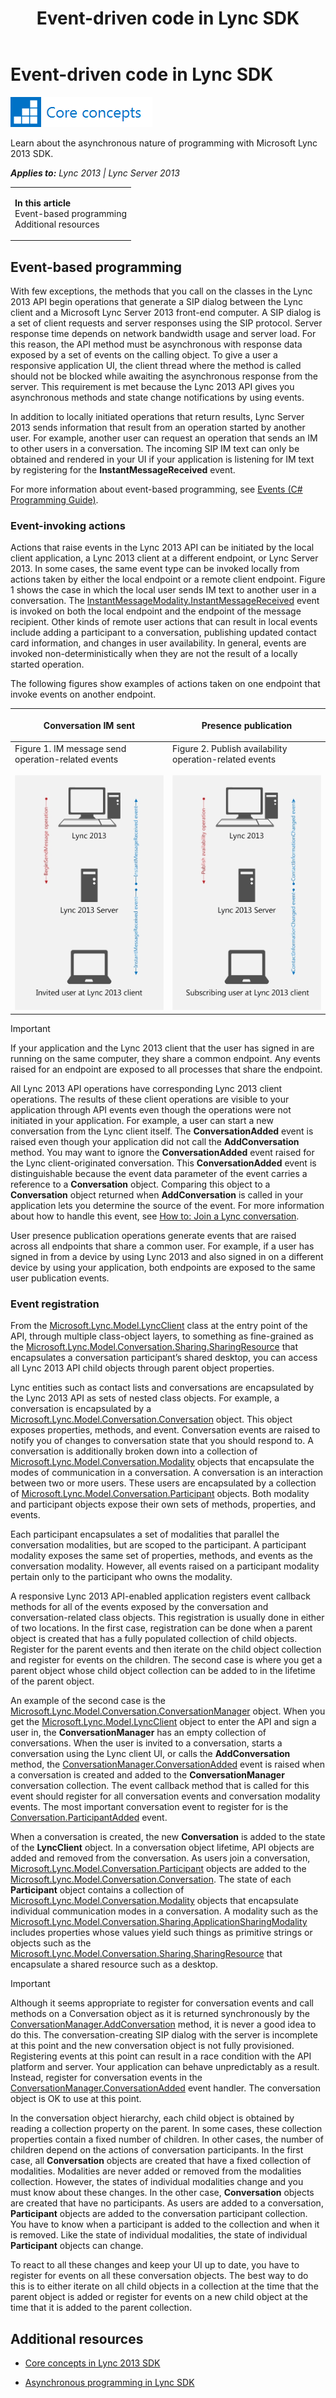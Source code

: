 ﻿---
title: Event-driven code in Lync SDK
TOCTitle: Event-driven code
ms:assetid: 2c4828f4-989c-4ad4-94c0-2edfb3ae0952
ms:mtpsurl: https://msdn.microsoft.com/en-us/library/JJ937285(v=office.15)
ms:contentKeyID: 50877106
ms.date: 07/24/2014
mtps_version: v=office.15
---

# Event-driven code in Lync SDK

![Core concepts](images/JJ933133.mod_icon_CoreConcepts_long(Office.15).png "Core concepts")

Learn about the asynchronous nature of programming with Microsoft Lync 2013 SDK.


_**Applies to:** Lync 2013 | Lync Server 2013_

<table>
<colgroup>
<col style="width: 100%" />
</colgroup>
<tbody>
<tr class="odd">
<td><p><strong>In this article</strong><br />
Event-based programming<br />
Additional resources</p></td>
</tr>
</tbody>
</table>


## Event-based programming

With few exceptions, the methods that you call on the classes in the Lync 2013 API begin operations that generate a SIP dialog between the Lync client and a Microsoft Lync Server 2013 front-end computer. A SIP dialog is a set of client requests and server responses using the SIP protocol. Server response time depends on network bandwidth usage and server load. For this reason, the API method must be asynchronous with response data exposed by a set of events on the calling object. To give a user a responsive application UI, the client thread where the method is called should not be blocked while awaiting the asynchronous response from the server. This requirement is met because the Lync 2013 API gives you asynchronous methods and state change notifications by using events.

In addition to locally initiated operations that return results, Lync Server 2013 sends information that result from an operation started by another user. For example, another user can request an operation that sends an IM to other users in a conversation. The incoming SIP IM text can only be obtained and rendered in your UI if your application is listening for IM text by registering for the **InstantMessageReceived** event.

For more information about event-based programming, see [Events (C\# Programming Guide)](http://msdn.microsoft.com/en-us/library/awbftdfh\(v=vs.80\).aspx).

### Event-invoking actions

Actions that raise events in the Lync 2013 API can be initiated by the local client application, a Lync 2013 client at a different endpoint, or Lync Server 2013. In some cases, the same event type can be invoked locally from actions taken by either the local endpoint or a remote client endpoint. Figure 1 shows the case in which the local user sends IM text to another user in a conversation. The [InstantMessageModality.InstantMessageReceived](instantmessagemodality-instantmessagereceived-event-microsoft-lync-model-conversation_2.md) event is invoked on both the local endpoint and the endpoint of the message recipient. Other kinds of remote user actions that can result in local events include adding a participant to a conversation, publishing updated contact card information, and changes in user availability. In general, events are invoked non-deterministically when they are not the result of a locally started operation.

The following figures show examples of actions taken on one endpoint that invoke events on another endpoint.

<table>
<colgroup>
<col style="width: 50%" />
<col style="width: 50%" />
</colgroup>
<thead>
<tr class="header">
<th><p>Conversation IM sent</p></th>
<th><p>Presence publication</p></th>
</tr>
</thead>
<tbody>
<tr class="odd">
<td><div class="caption">
Figure 1. IM message send operation-related events
</div>
<br />
<img src="images/JJ937285.LyncClientSDK_EventProgramming_ConversationEvents(Office.15).jpg" title="AddConversation operation related events" alt="AddConversation operation related events" /></td>
<td><div class="caption">
Figure 2. Publish availability operation-related events
</div>
<br />
<img src="images/JJ937285.LyncClientSDK_EventProgramming_PublicationEvents(Office.15).jpg" title="Publication-related events" alt="Publication-related events" /></td>
</tr>
</tbody>
</table>



> [!IMPORTANT]
> <P>If your application and the Lync 2013 client that the user has signed in are running on the same computer, they share a common endpoint. Any events raised for an endpoint are exposed to all processes that share the endpoint.</P>
> <P>All Lync 2013 API operations have corresponding Lync 2013 client operations. The results of these client operations are visible to your application through API events even though the operations were not initiated in your application. For example, a user can start a new conversation from the Lync client itself. The <STRONG>ConversationAdded</STRONG> event is raised even though your application did not call the <STRONG>AddConversation</STRONG> method. You may want to ignore the <STRONG>ConversationAdded</STRONG> event raised for the Lync client-originated conversation. This <STRONG>ConversationAdded</STRONG> event is distinguishable because the event data parameter of the event carries a reference to a <STRONG>Conversation</STRONG> object. Comparing this object to a <STRONG>Conversation</STRONG> object returned when <STRONG>AddConversation</STRONG> is called in your application lets you determine the source of the event. For more information about how to handle this event, see <A href="how-to-join-a-lync-conversation.md">How to: Join a Lync conversation</A>.</P>
> <P></P>
> <P>User presence publication operations generate events that are raised across all endpoints that share a common user. For example, if a user has signed in from a device by using Lync 2013 and also signed in on a different device by using your application, both endpoints are exposed to the same user publication events.</P>



### Event registration

From the [Microsoft.Lync.Model.LyncClient](lyncclient-class-microsoft-lync-model_2.md) class at the entry point of the API, through multiple class-object layers, to something as fine-grained as the [Microsoft.Lync.Model.Conversation.Sharing.SharingResource](sharingresource-class-microsoft-lync-model-conversation-sharing_2.md) that encapsulates a conversation participant’s shared desktop, you can access all Lync 2013 API child objects through parent object properties.

Lync entities such as contact lists and conversations are encapsulated by the Lync 2013 API as sets of nested class objects. For example, a conversation is encapsulated by a [Microsoft.Lync.Model.Conversation.Conversation](conversation-class-microsoft-lync-model-conversation_2.md) object. This object exposes properties, methods, and event. Conversation events are raised to notify you of changes to conversation state that you should respond to. A conversation is additionally broken down into a collection of [Microsoft.Lync.Model.Conversation.Modality](modality-class-microsoft-lync-model-conversation_2.md) objects that encapsulate the modes of communication in a conversation. A conversation is an interaction between two or more users. These users are encapsulated by a collection of [Microsoft.Lync.Model.Conversation.Participant](participant-class-microsoft-lync-model-conversation_2.md) objects. Both modality and participant objects expose their own sets of methods, properties, and events.

Each participant encapsulates a set of modalities that parallel the conversation modalities, but are scoped to the participant. A participant modality exposes the same set of properties, methods, and events as the conversation modality. However, all events raised on a participant modality pertain only to the participant who owns the modality.

A responsive Lync 2013 API-enabled application registers event callback methods for all of the events exposed by the conversation and conversation-related class objects. This registration is usually done in either of two locations. In the first case, registration can be done when a parent object is created that has a fully populated collection of child objects. Register for the parent events and then iterate on the child object collection and register for events on the children. The second case is where you get a parent object whose child object collection can be added to in the lifetime of the parent object.

An example of the second case is the [Microsoft.Lync.Model.Conversation.ConversationManager](conversationmanager-class-microsoft-lync-model-conversation_2.md) object. When you get the [Microsoft.Lync.Model.LyncClient](lyncclient-class-microsoft-lync-model_2.md) object to enter the API and sign a user in, the **ConversationManager** has an empty collection of conversations. When the user is invited to a conversation, starts a conversation using the Lync client UI, or calls the **AddConversation** method, the [ConversationManager.ConversationAdded](conversationmanager-conversationadded-event-microsoft-lync-model-conversation_2.md) event is raised when a conversation is created and added to the **ConversationManager** conversation collection. The event callback method that is called for this event should register for all conversation events and conversation modality events. The most important conversation event to register for is the [Conversation.ParticipantAdded](conversation-participantadded-event-microsoft-lync-model-conversation_2.md) event.

When a conversation is created, the new **Conversation** is added to the state of the **LyncClient** object. In a conversation object lifetime, API objects are added and removed from the conversation. As users join a conversation, [Microsoft.Lync.Model.Conversation.Participant](participant-class-microsoft-lync-model-conversation_2.md) objects are added to the [Microsoft.Lync.Model.Conversation.Conversation](conversation-class-microsoft-lync-model-conversation_2.md). The state of each **Participant** object contains a collection of [Microsoft.Lync.Model.Conversation.Modality](modality-class-microsoft-lync-model-conversation_2.md) objects that encapsulate individual communication modes in a conversation. A modality such as the [Microsoft.Lync.Model.Conversation.Sharing.ApplicationSharingModality](applicationsharingmodality-class-microsoft-lync-model-conversation-sharing_2.md) includes properties whose values yield such things as primitive strings or objects such as the [Microsoft.Lync.Model.Conversation.Sharing.SharingResource](sharingresource-class-microsoft-lync-model-conversation-sharing_2.md) that encapsulate a shared resource such as a desktop.


> [!IMPORTANT]
> <P>Although it seems appropriate to register for conversation events and call methods on a Conversation object as it is returned synchronously by the <A href="conversationmanager-addconversation-method-microsoft-lync-model-conversation_2.md">ConversationManager.AddConversation</A> method, it is never a good idea to do this. The conversation-creating SIP dialog with the server is incomplete at this point and the new conversation object is not fully provisioned. Registering events at this point can result in a race condition with the API platform and server. Your application can behave unpredictably as a result. Instead, register for conversation events in the <A href="conversationmanager-conversationadded-event-microsoft-lync-model-conversation_2.md">ConversationManager.ConversationAdded</A> event handler. The conversation object is OK to use at this point.</P>



In the conversation object hierarchy, each child object is obtained by reading a collection property on the parent. In some cases, these collection properties contain a fixed number of children. In other cases, the number of children depend on the actions of conversation participants. In the first case, all **Conversation** objects are created that have a fixed collection of modalities. Modalities are never added or removed from the modalities collection. However, the states of individual modalities change and you must know about these changes. In the other case, **Conversation** objects are created that have no participants. As users are added to a conversation, **Participant** objects are added to the conversation participant collection. You have to know when a participant is added to the collection and when it is removed. Like the state of individual modalities, the state of individual **Participant** objects can change.

To react to all these changes and keep your UI up to date, you have to register for events on all these conversation objects. The best way to do this is to either iterate on all child objects in a collection at the time that the parent object is added or register for events on a new child object at the time that it is added to the parent collection.

## Additional resources

  - [Core concepts in Lync 2013 SDK](core-concepts-in-lync-2013-sdk.md)

  - [Asynchronous programming in Lync SDK](asynchronous-programming-in-lync-sdk.md)

